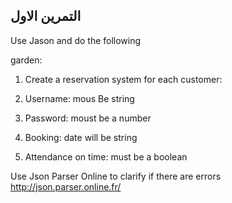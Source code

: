 ## التمرين الاول 

Use Jason and do the following

garden:


1. Create a reservation system for each customer:

2. Username: mous Be  string

3. Password: moust be a number

4. Booking: date will be  string 

5. Attendance on time: must be a boolean

Use Json Parser Online to clarify if there are errors http://json.parser.online.fr/
